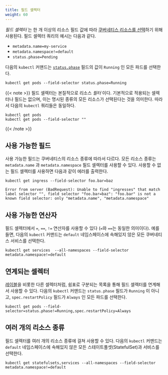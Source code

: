 ```yaml
---
title: 필드 셀렉터
weight: 60
---
```


_필드 셀렉터_ 는 한 개 이상의 리소스 필드 값에 따라 [쿠버네티스 리소스를 선택](/ko/docs/concepts/overview/working-with-objects/kubernetes-objects/)하기 위해 사용된다. 필드 셀렉터 쿼리의 예시는 다음과 같다.

* `metadata.name=my-service`
* `metadata.namespace!=default`
* `status.phase=Pending`

다음의 `kubectl` 커맨드는 [`status.phase`](/ko/docs/concepts/workloads/pods/pod-lifecycle/#pod-phase) 필드의 값이 `Running` 인 모든 파드를 선택한다.

```shell
kubectl get pods --field-selector status.phase=Running
```

{{< note >}}
필드 셀렉터는 본질적으로 리소스 *필터* 이다. 기본적으로 적용되는 셀렉터나 필드는 없으며, 이는 명시된 종류의 모든 리소스가 선택된다는 것을 의미한다. 따라서 다음의 `kubectl` 쿼리들은 동일하다.

```shell
kubectl get pods
kubectl get pods --field-selector ""
```
{{< /note >}}

## 사용 가능한 필드

사용 가능한 필드는 쿠버네티스의 리소스 종류에 따라서 다르다. 모든 리소스 종류는 `metadata.name` 과 `metadata.namespace` 필드 셀렉터를 사용할 수 있다. 사용할 수 없는 필드 셀렉터를 사용하면 다음과 같이 에러를 출력한다.

```shell
kubectl get ingress --field-selector foo.bar=baz
```
```
Error from server (BadRequest): Unable to find "ingresses" that match label selector "", field selector "foo.bar=baz": "foo.bar" is not a known field selector: only "metadata.name", "metadata.namespace"
```

## 사용 가능한 연산자

필드 셀렉터에서 `=`, `==`, `!=` 연산자를 사용할 수 있다 (`=`와 `==`는 동일한 의미이다). 예를 들면, 다음의 `kubectl` 커맨드는 `default` 네임스페이스에 속해있지 않은 모든 쿠버네티스 서비스를 선택한다.

```shell
kubectl get services  --all-namespaces --field-selector metadata.namespace!=default
```

## 연계되는 셀렉터

[레이블](/ko/docs/concepts/overview/working-with-objects/labels)을 비롯한 다른 셀렉터처럼, 쉼표로 구분되는 목록을 통해 필드 셀렉터를 연계해서 사용할 수 있다. 다음의 `kubectl` 커맨드는 `status.phase` 필드가 `Running` 이 아니고, `spec.restartPolicy` 필드가 `Always` 인 모든 파드를 선택한다.

```shell
kubectl get pods --field-selector=status.phase!=Running,spec.restartPolicy=Always
```

## 여러 개의 리소스 종류

필드 셀렉터를 여러 개의 리소스 종류에 걸쳐 사용할 수 있다. 다음의 `kubectl` 커맨드는 `default` 네임스페이스에 속해있지 않은 모든 스테이트풀셋(StatefulSet)과 서비스를 선택한다.

```shell
kubectl get statefulsets,services --all-namespaces --field-selector metadata.namespace!=default
```
